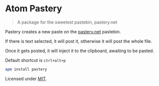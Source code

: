 # Atom Pastery

> A package for the sweetest pastebin, pastery.net

Pastery creates a new paste on the [pastery.net](pastery.net) pastebin.

If there is text selected, it will post it, otherwise it will post the whole file.

Once it gets posted, it will inject it to the clipboard, awaiting to be pasted.

Default shortcut is `ctrl+alt+p`

```sh
apm install pastery
```

Licensed under [MIT](LICENSE.md).
